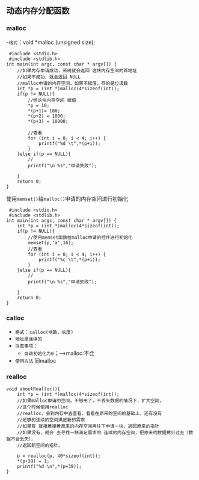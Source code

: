 ## 动态内存分配函数

### malloc 
-`格式`：void *malloc (unsigned size);

```
 #include <stdio.h>
 #include <stdlib.h>
int main(int argc, const char * argv[]) {
    //如果内存申请成功，系统就会返回 这块内存空间的首地址
    //如果不成功，就会返回 NULL
    //malloc申请的内存空间，如果不赋值，存的是垃圾数
    int *p = (int *)malloc(4*sizeof(int));
    if(p != NULL){
        //给这块内存空间 赋值
        *p = 10;
        *(p+1)= 100;
        *(p+2) = 1000;
        *(p+3) = 10000;
        
        //查看
        for (int i = 0; i < 4; i++) {
            printf("%d \t",*(p+i));
        }
    }else if(p == NULL){
        //
        printf("\n %s","申请失败");

    }
    return 0;
}

```
使用`memset()`给`malloc()`申请的内存空间进行初始化

```
 #include <stdio.h>
 #include <stdlib.h>
int main(int argc, const char * argv[]) {
    int *p = (int *)malloc(4*sizeof(int));
    if(p != NULL){    
        //使用memset函数给malloc申请的控件进行初始化
        memset(p,'a',16);
        //查看
        for (int i = 0; i < 4; i++) {
            printf("%c \t",*(p+i));
        }
    }else if(p == NULL){
        //
        printf("\n %s","申请失败");

    }
    return 0;
}

```

### calloc 
- `格式`：`calloc(块数，长度)`
- `地址是连续的`
- `注意事项`：
   - `自动初始化为0`；-->malloc:不会
- `使用方法` 同malloc
   
### realloc

```
void aboutRealloc(){
    int *p = (int *)malloc(4*sizeof(int));
    //如果malloc申请的空间，不够用了，不丢失数据的情况下，扩大空间，
    //这个时候使用realloc
    //realloc，会到内存中去查看，看看在原来的空间的基础上，还有没有
    //足够的连续的空间满足新的需求
    //如果有 就接着接着原来的内存空间再往下申请一块，返回原来的指针
    //如果没有，就会 去寻找一块满足需求的 连续的内存空间，把原来的数据拷贝过去（数据不会丢失），
    //返回新空间的指针。
    
    p = realloc(p, 40*sizeof(int));
    *(p+39) = 1;
    printf("%d \n",*(p+39));
}

```




